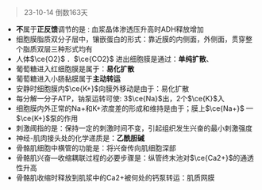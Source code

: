 > 23-10-14 倒数163天
- **不**属于**正反馈**调节的是 : 血浆晶体渗透压升高时ADH释放增加
- 细胞膜脂质双分子层中，镶嵌蛋白的形式：靠近膜的内侧面，外侧面，贯穿整个脂质双层三种形式均有
- 人体$\ce{O2}$ ．$\ce{CO2}$ 进出细胞膜是通过：**单纯扩散**、
- 葡萄糖进入红细胞膜是属于：**易化扩散**
- 葡萄糖进入小肠黏膜属于**主动转运**
- 安静时细胞膜内$\ce{K+}$向膜外移动是由于：易化扩散
- 每分解一分子ATP，钠泵运转可使: 3$\ce{Na}$出，2个$\ce{K}$入
- 细胞膜内外正常的Na+和K+浓度差的形成和维持是由于；膜上$\ce{Na+}$ — $\ce{K+}$泵的作用
- 刺激阈指的是：保持一定的刺激时间不变，引起组织发生兴奋的最小刺激强度
- 神经-肌肉接头处的化学递质是：**乙酰胆碱**
- 骨骼肌细胞中横管的功能是：将兴奋传向肌细胞深部
- 骨骼肌兴奋—收缩耦联过程的必要步骤是：纵管终末池对$\ce{Ca2+}$的通透性升高
- 骨骼肌收缩时释放到肌浆中的Ca2+被何处的钙泵转运：肌质网膜